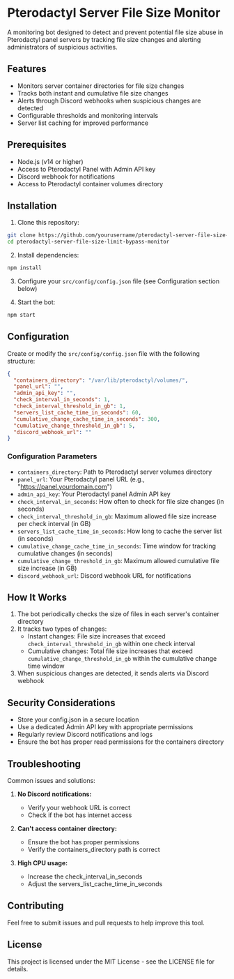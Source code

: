 # Pterodactyl Server File Size Monitor

A monitoring bot designed to detect and prevent potential file size abuse in Pterodactyl panel servers by tracking file size changes and alerting administrators of suspicious activities.

## Features

- Monitors server container directories for file size changes
- Tracks both instant and cumulative file size changes
- Alerts through Discord webhooks when suspicious changes are detected
- Configurable thresholds and monitoring intervals
- Server list caching for improved performance

## Prerequisites

- Node.js (v14 or higher)
- Access to Pterodactyl Panel with Admin API key
- Discord webhook for notifications
- Access to Pterodactyl container volumes directory

## Installation

1. Clone this repository:

```bash
git clone https://github.com/yourusername/pterodactyl-server-file-size-limit-bypass-monitor.git
cd pterodactyl-server-file-size-limit-bypass-monitor
```

2. Install dependencies:

```bash
npm install
```

3. Configure your `src/config/config.json` file (see Configuration section below)

4. Start the bot:

```bash
npm start
```

## Configuration

Create or modify the `src/config/config.json` file with the following structure:

```json
{
  "containers_directory": "/var/lib/pterodactyl/volumes/",
  "panel_url": "",
  "admin_api_key": "",
  "check_interval_in_seconds": 1,
  "check_interval_threshold_in_gb": 1,
  "servers_list_cache_time_in_seconds": 60,
  "cumulative_change_cache_time_in_seconds": 300,
  "cumulative_change_threshold_in_gb": 5,
  "discord_webhook_url": ""
}
```

### Configuration Parameters

- `containers_directory`: Path to Pterodactyl server volumes directory
- `panel_url`: Your Pterodactyl panel URL (e.g., "https://panel.yourdomain.com")
- `admin_api_key`: Your Pterodactyl panel Admin API key
- `check_interval_in_seconds`: How often to check for file size changes (in seconds)
- `check_interval_threshold_in_gb`: Maximum allowed file size increase per check interval (in GB)
- `servers_list_cache_time_in_seconds`: How long to cache the server list (in seconds)
- `cumulative_change_cache_time_in_seconds`: Time window for tracking cumulative changes (in seconds)
- `cumulative_change_threshold_in_gb`: Maximum allowed cumulative file size increase (in GB)
- `discord_webhook_url`: Discord webhook URL for notifications

## How It Works

1. The bot periodically checks the size of files in each server's container directory
2. It tracks two types of changes:
   - Instant changes: File size increases that exceed `check_interval_threshold_in_gb` within one check interval
   - Cumulative changes: Total file size increases that exceed `cumulative_change_threshold_in_gb` within the cumulative change time window
3. When suspicious changes are detected, it sends alerts via Discord webhook

## Security Considerations

- Store your config.json in a secure location
- Use a dedicated Admin API key with appropriate permissions
- Regularly review Discord notifications and logs
- Ensure the bot has proper read permissions for the containers directory

## Troubleshooting

Common issues and solutions:

1. **No Discord notifications:**

   - Verify your webhook URL is correct
   - Check if the bot has internet access

2. **Can't access container directory:**

   - Ensure the bot has proper permissions
   - Verify the containers_directory path is correct

3. **High CPU usage:**
   - Increase the check_interval_in_seconds
   - Adjust the servers_list_cache_time_in_seconds

## Contributing

Feel free to submit issues and pull requests to help improve this tool.

## License

This project is licensed under the MIT License - see the LICENSE file for details.
